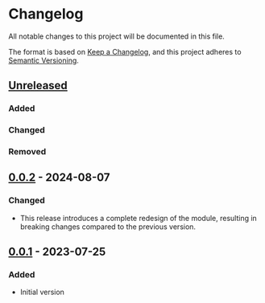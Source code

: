 # Changelog

All notable changes to this project will be documented in this file.

The format is based on [Keep a Changelog](https://keepachangelog.com/en/1.1.0/),
and this project adheres to [Semantic Versioning](https://semver.org/spec/v2.0.0.html).

## [Unreleased]

### Added

### Changed

### Removed

## [0.0.2] - 2024-08-07

### Changed
- This release introduces a complete redesign of the module, resulting in breaking changes compared to the previous version. 

## [0.0.1] - 2023-07-25
### Added
- Initial version

[unreleased]: https://github.com/duizendstra/dui-terraform-gcp-cloud-run/compare/v0.0.2...HEAD
[0.0.2]: https://github.com/duizendstra/dui-terraform-gcp-cloud-run/compare/v0.0.1...v0.0.2
[0.0.1]: https://github.com/duizendstra/dui-terraform-gcp-cloud-run/releases/tag/v0.0.1
